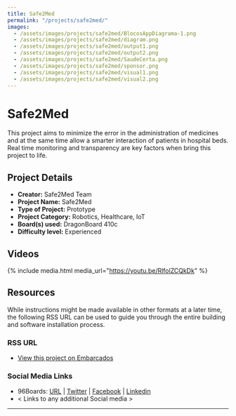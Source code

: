 ```yaml
---
title: Safe2Med
permalink: "/projects/safe2med/"
images:
  - /assets/images/projects/safe2med/BlocosAppDiagrama-1.png
  - /assets/images/projects/safe2med/diagram.png
  - /assets/images/projects/safe2med/output1.png
  - /assets/images/projects/safe2med/output2.png
  - /assets/images/projects/safe2med/SaudeCerta.png
  - /assets/images/projects/safe2med/sponsor.png
  - /assets/images/projects/safe2med/visual1.png
  - /assets/images/projects/safe2med/visual2.png
---
```


# Safe2Med

This project aims to minimize the error in the administration of medicines and at the same time allow a smarter interaction of patients in hospital beds. Real time monitoring and transparency are key factors when bring this project to life.

## Project Details

- **Creator:** Safe2Med Team
- **Project Name:** Safe2Med
- **Type of Project:** Prototype
- **Project Category:** Robotics, Healthcare, IoT
- **Board(s) used:** DragonBoard 410c
- **Difficulty level:** Experienced

## Videos

{% include media.html media_url="https://youtu.be/RlfolZCQkDk" %}

## Resources

While instructions might be made available in other formats at a later time, the following RSS URL can be used to guide you through the entire building and software installation process.

### RSS URL

- [View this project on Embarcados](https://contest.embarcados.com.br/projetos/saude-certa/)

### Social Media Links

- 96Boards: [URL](https://www.96boards.org/) | [Twitter](https://twitter.com/96boards) | [Facebook](https://www.facebook.com/96Boards) | [Linkedin](https://www.linkedin.com/company/{{site.linkedin_username}}/)
- < Links to any additional Social media >

***
